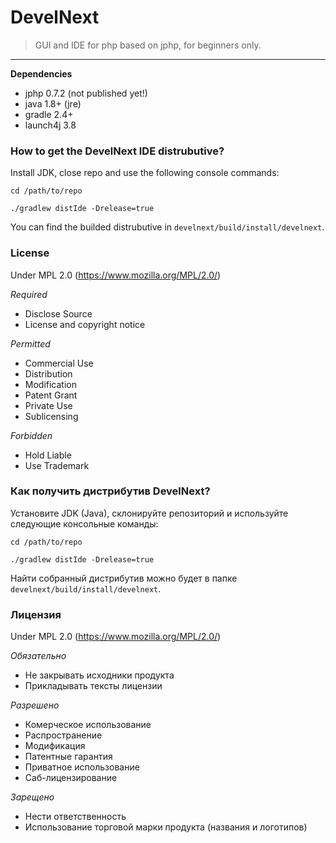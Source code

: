 # DevelNext

> GUI and IDE for php based on jphp, for beginners only.

---

**Dependencies**

- jphp 0.7.2 (not published yet!)
- java 1.8+ (jre)
- gradle 2.4+
- launch4j 3.8

### How to get the DevelNext IDE distrubutive?

Install JDK, close repo and use the following console commands:

```
cd /path/to/repo

./gradlew distIde -Drelease=true
```

You can find the builded distrubutive in `develnext/build/install/develnext`.

### License

Under MPL 2.0 (https://www.mozilla.org/MPL/2.0/)

*Required*

- Disclose Source
- License and copyright notice

*Permitted*

- Commercial Use
- Distribution
- Modification
- Patent Grant
- Private Use
- Sublicensing

*Forbidden*

- Hold Liable
- Use Trademark



### Как получить дистрибутив DevelNext?

Установите JDK (Java), склонируйте репозиторий и используйте следующие консольные команды:

```
cd /path/to/repo

./gradlew distIde -Drelease=true
```

Найти собранный дистрибутив можно будет в папке `develnext/build/install/develnext`.

### Лицензия

Under MPL 2.0 (https://www.mozilla.org/MPL/2.0/)

*Обязательно*

  - Не закрывать исходники продукта
  - Прикладывать тексты лицензии
   
*Разрешено*

  - Комерческое использование
  - Распространение
  - Модификация
  - Патентные гарантия
  - Приватное использование
  - Саб-лицензирование
   
*Зарещено*
  
  - Нести ответственность
  - Использование торговой марки продукта (названия и логотипов)
